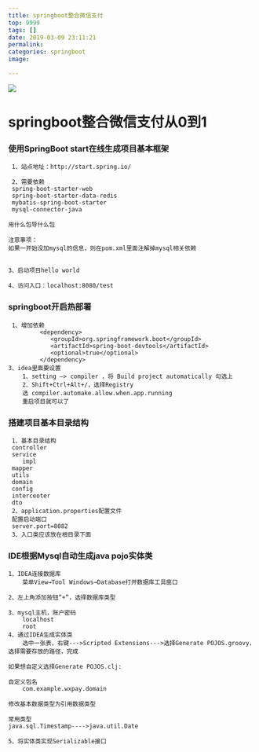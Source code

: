 ```yaml
---
title: springboot整合微信支付
top: 9999
tags: []
date: 2019-03-09 23:11:21
permalink:
categories: springboot
image:

---
```


<p class="description"></p>

<meta name="referrer" content="no-referrer" />

<img src="http://blog-mamba.oss-cn-beijing.aliyuncs.com/springboot/title.png">

<!-- more -->

# springboot整合微信支付从0到1

### 使用SpringBoot start在线生成项目基本框架

```
 1、站点地址：http://start.spring.io/
 
 2、需要依赖
 spring-boot-starter-web
 spring-boot-starter-data-redis
 mybatis-spring-boot-starter
 mysql-connector-java

用什么包导什么包

注意事项：
如果一开始没加mysql的信息，则在pom.xml里面注解掉mysql相关依赖


3、启动项目hello world

4、访问入口：localhost:8080/test
```

###  springboot开启热部署

```
 1、增加依赖
         <dependency>
            <groupId>org.springframework.boot</groupId>
            <artifactId>spring-boot-devtools</artifactId>
            <optional>true</optional>
		 </dependency>
3、idea里面要设置
    1、setting –> compiler ，将 Build project automatically 勾选上
    2、Shift+Ctrl+Alt+/，选择Registry
    选 compiler.automake.allow.when.app.running  
    重启项目就可以了
```

### 搭建项目基本目录结构

```
 1、基本目录结构    
 controller
 service
 	impl
 mapper
 utils
 domain
 config
 interceoter
 dto
 2、application.properties配置文件
 配置启动端口
 server.port=8082
 3、入口类应该放在根目录下面
```

### IDE根据Mysql自动生成java pojo实体类

```
1、IDEA连接数据库
	菜单View→Tool Windows→Database打开数据库工具窗口

2、左上角添加按钮“+”，选择数据库类型

3、mysql主机，账户密码
    localhost
    root
4、通过IDEA生成实体类
    选中一张表，右键--->Scripted Extensions--->选择Generate POJOS.groovy，选择需要存放的路径，完成
    
如果想自定义选择Generate POJOS.clj:

自定义包名 
	com.example.wxpay.domain
	
修改基本数据类型为引用数据类型

常用类型
java.sql.Timestamp---->java.util.Date

5、将实体类实现Serializable接口

```

